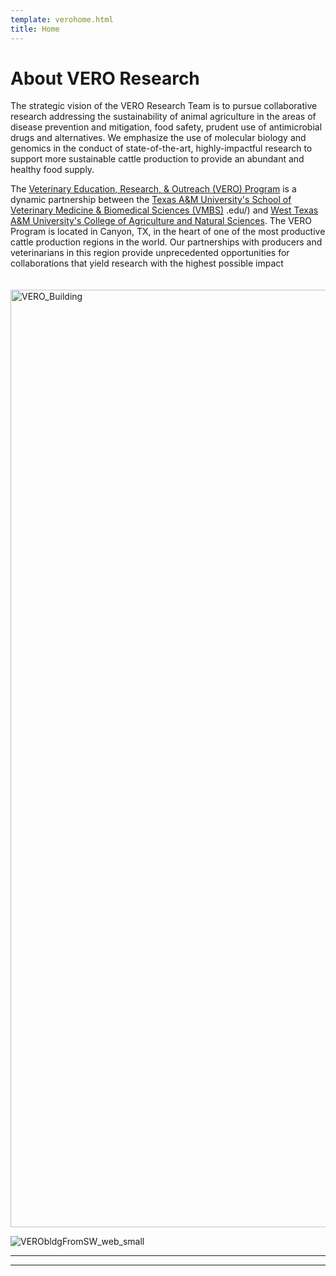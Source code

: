 ```yaml
---
template: verohome.html
title: Home
---
```


# About VERO Research
The strategic vision of the VERO Research Team is to pursue collaborative research addressing the sustainability of animal agriculture in the areas of disease prevention and mitigation, food safety, prudent use of antimicrobial drugs and alternatives.  We emphasize the use of molecular biology and genomics in the conduct of state-of-the-art, highly-impactful research to support more sustainable cattle production to provide an abundant and healthy food supply. 

The [Veterinary Education, Research, & Outreach (VERO) Program](https://vetmed.tamu.edu/vero/) is a dynamic partnership between the [Texas A&M University's School of Veterinary Medicine & Biomedical Sciences (VMBS)](https://vetmed.tamu.edu)
.edu/) and [West Texas A&M University's College of Agriculture and Natural Sciences](https://www.wtamu.edu/academics/college-agriculture-natural-sciences/index.html).  The VERO Program is located in Canyon, TX, in the heart of one of the most productive cattle production regions in the world. Our partnerships with producers and veterinarians in this region provide unprecedented opportunities for collaborations that yield research with the highest possible impact   
<br><br>
       <img src="../../assets/VERObldgFromSW_web_small.jpg" alt="VERO_Building" loading="lazy" width="1500" style="margin-right: 20px;"/>

![VERObldgFromSW_web_small](https://github.com/Microbial-Ecology-Group/vero-research/assets/54011142/8277abb3-9093-4a15-a7c9-8088e279bf98)

---
---

